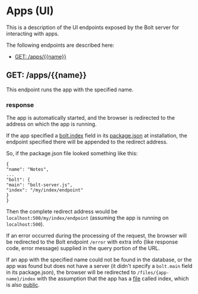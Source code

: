 # Apps \(UI\)

This is a description of the UI endpoints exposed by the Bolt server for interacting with apps.

The following endpoints are described here:

* [GET: /apps/\{\{name\}\}](#get-appsname)

## GET: /apps/\{\{name\}\}

This endpoint runs the app with the specified name.

### response

The app is automatically started, and the browser is redirected to the address on which the app is running.

If the app specified a [bolt.index](/package-index.md) field in its [package.json](/packagejson.md) at installation, the endpoint specified there will be appended to the redirect address.

So, if the package.json file looked something like this:

```
{
"name": "Notes",
...
"bolt": {
"main": "bolt-server.js",
"index": "/my/index/endpoint"
}
}
```

Then the complete redirect address would be `localhost:500/my/index/endpoint` \(assuming the app is running on `localhost:500`\).

If an error occurred during the processing of the request, the browser will be redirected to the Bolt endpoint `/error` with extra info \(like response code, error message\) supplied in the query portion of the URL.

If an app with the specified name could not be found in the database, or the app was found but does not have a server \(it didn't specify a `bolt.main` field in its package.json\), the browser will be redirected to `/files/{app-name}/index` with the assumption that the app has a [file](/files.md) called index, which is also [public](/public.md).
